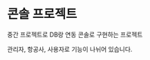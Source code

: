 
<h1>콘솔 프로젝트</h1>
<p>중간 프로젝트로 DB랑 연동 콘솔로 구현하는 프로젝트</p>
<p>관리자, 항공사, 사용자로 기능이 나뉘어 있습니다.</p>
<p></p>
<p></p>
<p></p>
